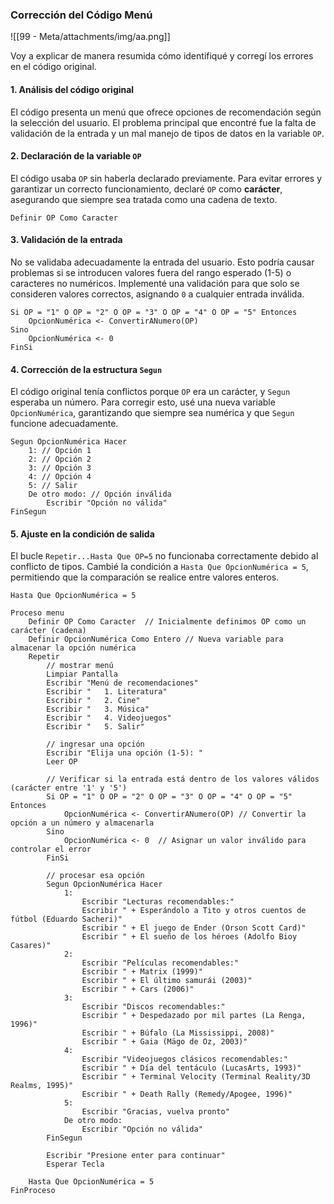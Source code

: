 ### Corrección del Código Menú




![[99 - Meta/attachments/img/aa.png]]

Voy a explicar de manera resumida cómo identifiqué y corregí los errores en el código original.

#### 1. Análisis del código original
El código presenta un menú que ofrece opciones de recomendación según la selección del usuario. El problema principal que encontré fue la falta de validación de la entrada y un mal manejo de tipos de datos en la variable `OP`.

#### 2. Declaración de la variable `OP`
El código usaba `OP` sin haberla declarado previamente. Para evitar errores y garantizar un correcto funcionamiento, declaré `OP` como **carácter**, asegurando que siempre sea tratada como una cadena de texto.

```pseudocodigo
Definir OP Como Caracter
```

#### 3. Validación de la entrada
No se validaba adecuadamente la entrada del usuario. Esto podría causar problemas si se introducen valores fuera del rango esperado (1-5) o caracteres no numéricos. Implementé una validación para que solo se consideren valores correctos, asignando `0` a cualquier entrada inválida.

```pseudocodigo
Si OP = "1" O OP = "2" O OP = "3" O OP = "4" O OP = "5" Entonces
    OpcionNumérica <- ConvertirANumero(OP)
Sino
    OpcionNumérica <- 0
FinSi
```

#### 4. Corrección de la estructura `Segun`
El código original tenía conflictos porque `OP` era un carácter, y `Segun` esperaba un número. Para corregir esto, usé una nueva variable `OpcionNumérica`, garantizando que siempre sea numérica y que `Segun` funcione adecuadamente.

```pseudocodigo
Segun OpcionNumérica Hacer
    1: // Opción 1
    2: // Opción 2
    3: // Opción 3
    4: // Opción 4
    5: // Salir
    De otro modo: // Opción inválida
        Escribir "Opción no válida"
FinSegun
```

#### 5. Ajuste en la condición de salida
El bucle `Repetir...Hasta Que OP=5` no funcionaba correctamente debido al conflicto de tipos. Cambié la condición a `Hasta Que OpcionNumérica = 5`, permitiendo que la comparación se realice entre valores enteros.

```pseudocodigo
Hasta Que OpcionNumérica = 5
```


```pseint
Proceso menu
    Definir OP Como Caracter  // Inicialmente definimos OP como un carácter (cadena)
    Definir OpcionNumérica Como Entero // Nueva variable para almacenar la opción numérica
    Repetir
        // mostrar menú
        Limpiar Pantalla
        Escribir "Menú de recomendaciones"
        Escribir "   1. Literatura"
        Escribir "   2. Cine"
        Escribir "   3. Música"
        Escribir "   4. Videojuegos"
        Escribir "   5. Salir"
        
        // ingresar una opción
        Escribir "Elija una opción (1-5): "
        Leer OP
        
        // Verificar si la entrada está dentro de los valores válidos (carácter entre '1' y '5')
        Si OP = "1" O OP = "2" O OP = "3" O OP = "4" O OP = "5" Entonces
            OpcionNumérica <- ConvertirANumero(OP) // Convertir la opción a un número y almacenarla
        Sino
            OpcionNumérica <- 0  // Asignar un valor inválido para controlar el error
        FinSi
        
        // procesar esa opción
        Segun OpcionNumérica Hacer
            1:
                Escribir "Lecturas recomendables:"
                Escribir " + Esperándolo a Tito y otros cuentos de fútbol (Eduardo Sacheri)"
                Escribir " + El juego de Ender (Orson Scott Card)"
                Escribir " + El sueño de los héroes (Adolfo Bioy Casares)"
            2:
                Escribir "Películas recomendables:"
                Escribir " + Matrix (1999)"
                Escribir " + El último samurái (2003)"
                Escribir " + Cars (2006)"
            3:
                Escribir "Discos recomendables:"
                Escribir " + Despedazado por mil partes (La Renga, 1996)"
                Escribir " + Búfalo (La Mississippi, 2008)"
                Escribir " + Gaia (Mägo de Oz, 2003)"
            4:
                Escribir "Videojuegos clásicos recomendables:"
                Escribir " + Día del tentáculo (LucasArts, 1993)"
                Escribir " + Terminal Velocity (Terminal Reality/3D Realms, 1995)"
                Escribir " + Death Rally (Remedy/Apogee, 1996)"
            5:
                Escribir "Gracias, vuelva pronto"
            De otro modo:
                Escribir "Opción no válida"
        FinSegun
        
        Escribir "Presione enter para continuar"
        Esperar Tecla
        
    Hasta Que OpcionNumérica = 5
FinProceso
```

